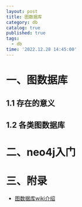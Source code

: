 ```yaml
---
layout: post
title: 图数据库
category: db
catalog: true
published: true
tags:
  - db
time: '2022.12.28 14:45:00'
---
```

# 一、图数据库
## 1.1 存在的意义
## 1.2 各类图数据库

# 二、neo4j入门

# 三、附录
- [图数据库wiki介绍](https://en.wikipedia.org/wiki/Graph_database)
